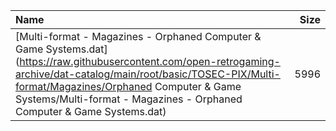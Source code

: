 |Name|Size|
|:---|---:|
|[Multi-format - Magazines - Orphaned Computer & Game Systems.dat](https://raw.githubusercontent.com/open-retrogaming-archive/dat-catalog/main/root/basic/TOSEC-PIX/Multi-format/Magazines/Orphaned Computer & Game Systems/Multi-format - Magazines - Orphaned Computer & Game Systems.dat)|5996|
